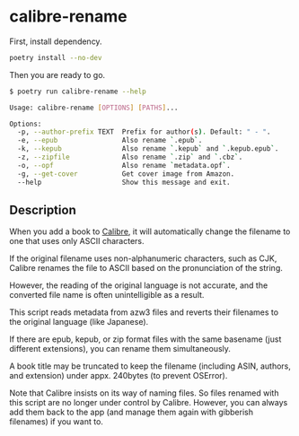 # calibre-rename

First, install dependency.

```bash
poetry install --no-dev
```

Then you are ready to go.

```bash
$ poetry run calibre-rename --help

Usage: calibre-rename [OPTIONS] [PATHS]...

Options:
  -p, --author-prefix TEXT  Prefix for author(s). Default: " - ".
  -e, --epub                Also rename `.epub`.
  -k, --kepub               Also rename `.kepub` and `.kepub.epub`.
  -z, --zipfile             Also rename `.zip` and `.cbz`.
  -o, --opf                 Also rename `metadata.opf`.
  -g, --get-cover           Get cover image from Amazon.
  --help                    Show this message and exit.
```

## Description

When you add a book to [Calibre](https://calibre-ebook.com/),
it will automatically change the filename to one that uses only ASCII characters.

If the original filename uses non-alphanumeric characters, such as CJK,
Calibre renames the file to ASCII based on the pronunciation of the string.

However, the reading of the original language is not accurate,
and the converted file name is often unintelligible as a result.

This script reads metadata from azw3 files and reverts their filenames
to the original language (like Japanese).

If there are epub, kepub, or zip format files with the same basename
(just different extensions), you can rename them simultaneously.

A book title may be truncated to keep the filename (including ASIN, authors,
and extension) under appx. 240bytes (to prevent OSError).

Note that Calibre insists on its way of naming files. So files renamed with
this script are no longer under control by Calibre. However, you can always
add them back to the app (and manage them again with gibberish filenames)
if you want to.

